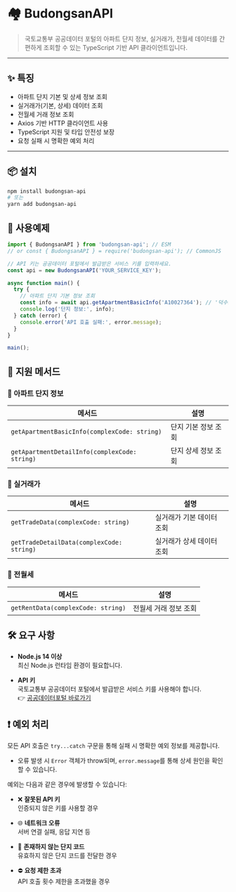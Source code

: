 # 🏘️ BudongsanAPI

> 국토교통부 공공데이터 포털의 아파트 단지 정보, 실거래가, 전월세 데이터를 간편하게 조회할 수 있는 TypeScript 기반 API 클라이언트입니다.

---

## ✨ 특징

- 아파트 단지 기본 및 상세 정보 조회
- 실거래가(기본, 상세) 데이터 조회
- 전월세 거래 정보 조회
- Axios 기반 HTTP 클라이언트 사용
- TypeScript 지원 및 타입 안전성 보장
- 요청 실패 시 명확한 예외 처리

---
## 📦 설치

```bash
npm install budongsan-api
# 또는
yarn add budongsan-api
```


## 🚀 사용예제

```ts
import { BudongsanAPI } from 'budongsan-api'; // ESM
// or const { BudongsanAPI } = require('budongsan-api'); // CommonJS

// API 키는 공공데이터 포털에서 발급받은 서비스 키를 입력하세요.
const api = new BudongsanAPI('YOUR_SERVICE_KEY');

async function main() {
  try {
    // 아파트 단지 기본 정보 조회
    const info = await api.getApartmentBasicInfo('A10027364'); // '덕수궁롯데캐슬아파트'
    console.log('단지 정보:', info);
  } catch (error) {
    console.error('API 호출 실패:', error.message);
  }
}

main();
```


## 📘 지원 메서드

### 📌 아파트 단지 정보

| 메서드 | 설명 |
|--------|------|
| `getApartmentBasicInfo(complexCode: string)` | 단지 기본 정보 조회 |
| `getApartmentDetailInfo(complexCode: string)` | 단지 상세 정보 조회 |

### 📌 실거래가

| 메서드 | 설명 |
|--------|------|
| `getTradeData(complexCode: string)` | 실거래가 기본 데이터 조회 |
| `getTradeDetailData(complexCode: string)` | 실거래가 상세 데이터 조회 |

### 📌 전월세

| 메서드 | 설명 |
|--------|------|
| `getRentData(complexCode: string)` | 전월세 거래 정보 조회 |


## 🛠️ 요구 사항

- **Node.js 14 이상**  
  최신 Node.js 런타임 환경이 필요합니다.

- **API 키**  
  국토교통부 공공데이터 포털에서 발급받은 서비스 키를 사용해야 합니다.  
  👉 [공공데이터포털 바로가기](https://www.data.go.kr/)


## ❗ 예외 처리

모든 API 호출은 `try...catch` 구문을 통해 실패 시 명확한 예외 정보를 제공합니다.

- 오류 발생 시 `Error` 객체가 throw되며, `error.message`를 통해 상세 원인을 확인할 수 있습니다.

예외는 다음과 같은 경우에 발생할 수 있습니다:

- ❌ **잘못된 API 키**  
  인증되지 않은 키를 사용할 경우

- 🌐 **네트워크 오류**  
  서버 연결 실패, 응답 지연 등

- 🏢 **존재하지 않는 단지 코드**  
  유효하지 않은 단지 코드를 전달한 경우

- ⛔ **요청 제한 초과**  
  API 호출 횟수 제한을 초과했을 경우
